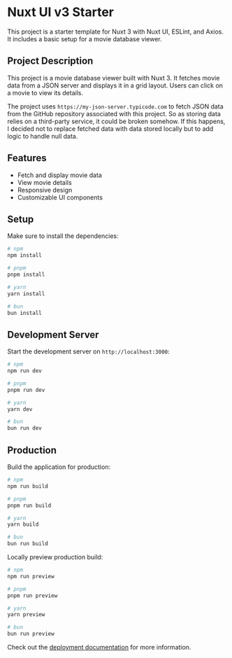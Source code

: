 # Nuxt UI v3 Starter

This project is a starter template for Nuxt 3 with Nuxt UI, ESLint, and Axios. It includes a basic setup for a movie database viewer.

## Project Description

This project is a movie database viewer built with Nuxt 3. It fetches movie data from a JSON server and displays it in a grid layout. Users can click on a movie to view its details.

The project uses `https://my-json-server.typicode.com` to fetch JSON data from the GitHub repository associated with this project.
So as storing data relies on a third-party service, it could be broken somehow. If this happens, I decided not to replace fetched data with data stored locally but to add logic to handle null data.

## Features

- Fetch and display movie data
- View movie details
- Responsive design
- Customizable UI components

## Setup

Make sure to install the dependencies:

```bash
# npm
npm install

# pnpm
pnpm install

# yarn
yarn install

# bun
bun install
```

## Development Server

Start the development server on `http://localhost:3000`:

```bash
# npm
npm run dev

# pnpm
pnpm run dev

# yarn
yarn dev

# bun
bun run dev
```

## Production

Build the application for production:

```bash
# npm
npm run build

# pnpm
pnpm run build

# yarn
yarn build

# bun
bun run build
```

Locally preview production build:

```bash
# npm
npm run preview

# pnpm
pnpm run preview

# yarn
yarn preview

# bun
bun run preview
```

Check out the [deployment documentation](https://nuxt.com/docs/getting-started/deployment) for more information.

